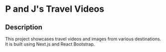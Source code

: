 # P and J's Travel Videos

## Description

This project showcases travel videos and images from various destinations. It is built using Next.js and React Bootstrap.